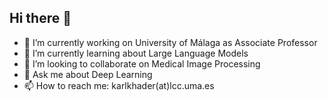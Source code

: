 ## Hi there 👋

<!--
**karlkhader/karlkhader** is a ✨ _special_ ✨ repository because its `README.md` (this file) appears on your GitHub profile.

Here are some ideas to get you started:

- 🔭 I’m currently working on ...
- 🌱 I’m currently learning ...
- 👯 I’m looking to collaborate on ...
- 🤔 I’m looking for help with ...
- 💬 Ask me about ...
- 📫 How to reach me: ...
- 😄 Pronouns: ...
- ⚡ Fun fact: ...
-->

- 🔭 I’m currently working on University of Málaga as Associate Professor
- 🌱 I’m currently learning about Large Language Models
- 👯 I’m looking to collaborate on Medical Image Processing
- 💬 Ask me about Deep Learning
- 📫 How to reach me: karlkhader(at)lcc.uma.es
